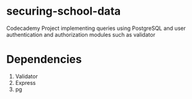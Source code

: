 # securing-school-data
Codecademy Project implementing queries using PostgreSQL and user authentication and authorization modules such as 
validator

# Dependencies
1. Validator
2. Express
3. pg

